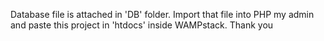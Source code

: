 Database file is attached in 'DB' folder. Import that file into PHP my admin and paste this project in 'htdocs' inside WAMPstack. Thank you